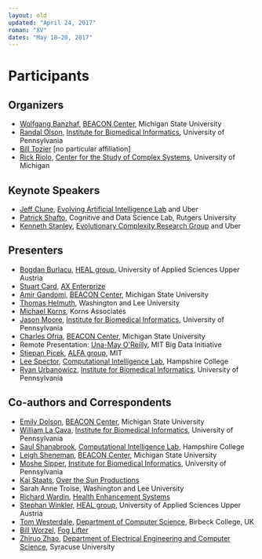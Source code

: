 ```yaml
---
layout: old
updated: "April 24, 2017"
roman: "XV"
dates: "May 18–20, 2017"
---
```


# Participants

## Organizers

- [Wolfgang Banzhaf](http://www.cse.msu.edu/~banzhafw/), [BEACON Center](https://www3.beacon-center.org/), Michigan State University
- [Randal Olson](http://www.randalolson.com), [Institute for Biomedical Informatics](http://upibi.org), University of Pennsylvania
- [Bill Tozier](http://vaguery.github.io) [no particular affiliation]
- [Rick Riolo](https://lsa.umich.edu/cscs/people/affiliated-faculty/rlriolo.html), [Center for the Study of Complex Systems](https://lsa.umich.edu/cscs), University of Michigan

## Keynote Speakers

- [Jeff Clune](http://jeffclune.com/), [Evolving Artificial Intelligence Lab](http://www.evolvingai.org) and Uber
- [Patrick Shafto](http://shaftolab.com), Cognitive and Data Science Lab, Rutgers University
- [Kenneth Stanley](http://www.cs.ucf.edu/~kstanley/), [Evolutionary Complexity Research Group](http://eplex.cs.ucf.edu) and Uber

## Presenters

- [Bogdan Burlacu](http://heal.heuristiclab.com/team/burlacu), [HEAL group](http://heal.heuristiclab.com/team/burlacu), University of Applied Sciences Upper Austria
- [Stuart Card](https://www.researchgate.net/profile/Stuart_Card3), [AX Enterprize](http://axenterprize.com/)
- [Amir Gandomi](http://gandomi.beacon-center.org/), [BEACON Center](https://www3.beacon-center.org/), Michigan State University
- [Thomas Helmuth](https://www.wlu.edu/computer-science/faculty-and-staff/profile?ID=x13084), Washington and Lee University
- [Michael Korns](http://korns.com/), Korns Associates
- [Jason Moore](https://www.med.upenn.edu/apps/faculty/index.php/g275/p8803452), [Institute for Biomedical Informatics](http://upibi.org/), University of Pennsylvania
- [Charles Ofria](http://www.ofria.com/), [BEACON Center](https://www3.beacon-center.org/), Michigan State University
- Remote Presentation: [Una-May O'Reilly](http://bigdata.csail.mit.edu/user/39), MIT Big Data Initiative
- [Stjepan Picek](https://scholar.google.com/citations?user=C1enS8IAAAAJ), [ALFA group](http://alfagroup.csail.mit.edu/12.x/tiki-index.php), MIT
- [Lee Spector](http://faculty.hampshire.edu/lspector/), [Computational Intelligence Lab](http://faculty.hampshire.edu/lspector/ici.html), Hampshire College
- [Ryan Urbanowicz](http://ryanurbanowicz.com/), [Institute for Biomedical Informatics](http://upibi.org), University of Pennsylvania

## Co-authors and Correspondents

- [Emily Dolson](http://cse.msu.edu/~dolsonem/), [BEACON Center](https://www3.beacon-center.org/), Michigan State University
- [William La Cava](http://www.williamlacava.com/), [Institute for Biomedical Informatics](http://upibi.org), University of Pennsylvania
- [Saul Shanabrook](https://about.me/shanabrook), [Computational Intelligence Lab](http://faculty.hampshire.edu/lspector/ici.html), Hampshire College
- [Leigh Sheneman](http://www.leighsheneman.com/), [BEACON Center](https://www3.beacon-center.org/), Michigan State University
- [Moshe Sipper](http://www.moshesipper.com/), [Institute for Biomedical Informatics](http://upibi.org), University of Pennsylvania
- [Kai Staats](https://overthesun.com/kai-staats/), [Over the Sun Productions](https://overthesun.com/)
- Sarah Anne Troise, Washington and Lee University
- [Richard Wardin](https://www.linkedin.com/in/richard-wardin-4064037a/), [Health Enhancement Systems](https://www.hesonline.com/)
- [Stephan Winkler](http://heal.heuristiclab.com/team/winkler), [HEAL group](http://heal.heuristiclab.com/team/burlacu), University of Applied Sciences Upper Austria
- [Tom Westerdale](http://www.dcs.bbk.ac.uk/~tom/), [Department of Computer Science](http://www.dcs.bbk.ac.uk), Birbeck College, UK
- [Bill Worzel](https://www.linkedin.com/in/bill-worzel-4b39b412/), [Fog Lifter](http://www.fog-lifter.com/)
- [Zhiruo Zhao](https://www.researchgate.net/profile/Zhiruo_Zhao), [Department of Electrical Engineering and Computer Science](http://eng-cs.syr.edu/our-departments/electrical-engineering-and-computer-science/), Syracuse University

